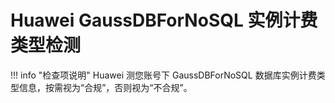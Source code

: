 # Huawei GaussDBForNoSQL 实例计费类型检测

!!! info "检查项说明"
Huawei 测您账号下 GaussDBForNoSQL 数据库实例计费类型信息，按需视为“合规”，否则视为“不合规”。
